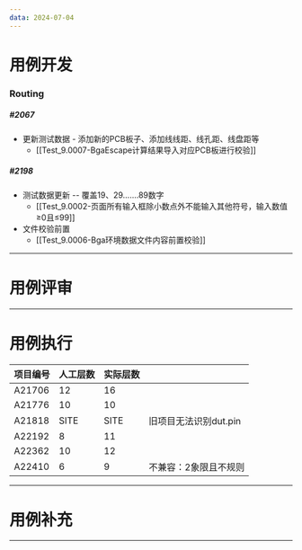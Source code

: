 ```yaml
---
data: 2024-07-04
---
```


# 用例开发
### Routing
##### #2067
- 更新测试数据 - 添加新的PCB板子、添加线线距、线孔距、线盘距等
	- [[Test_9.0007-BgaEscape计算结果导入对应PCB板进行校验]] 
##### #2198
- 测试数据更新 -- 覆盖19、29.......89数字
	- [[Test_9.0002-页面所有输入框除小数点外不能输入其他符号，输入数值≥0且≤99]] 
- 文件校验前置
	- [[Test_9.0006-Bga环境数据文件内容前置校验]] 

---

# 用例评审



---

# 用例执行

| 项目编号   | 人工层数 | 实际层数 |                |
| ------ | ---- | ---- | -------------- |
| A21706 | 12   | 16   |                |
| A21776 | 10   | 10   |                |
| A21818 | SITE | SITE | 旧项目无法识别dut.pin |
| A22192 | 8    | 11   |                |
| A22362 | 10   | 12   |                |
| A22410 | 6    | 9    | 不兼容：2象限且不规则    |

---

# 用例补充



---